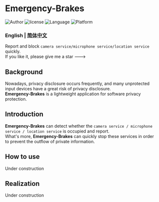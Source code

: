 # Emergency-Brakes
<p>
    <img src="https://img.shields.io/badge/Author-Liang4793-blue" alt="Author" />
    <img src="https://img.shields.io/github/license/liang4793/Emergency-Brakes" alt="license" />
    <img src="https://img.shields.io/badge/Language-Python-yellow" alt="Language" />
    <img src="https://img.shields.io/badge/Platform-windows-lightgrey" alt="Platform" />
</p>

### English | [简体中文](/README(CH).md)

Report and block ``camera service/microphone service/location service`` quickly.  
If you like it, please give me a star --->  

## Background
Nowadays, privacy disclosure occurs frequently, and many unprotected input devices have a great risk of privacy disclosure.  
**Emergency-Brakes** is a lightweight application for software privacy protection.

## Introduction
**Emergency-Brakes** can detect whether the ``camera service / microphone service / location service`` is occupied and report.  
What's more, **Emergency-Brakes** can quickly stop these services in order to prevent the outflow of private information.

## How to use
Under construction

## Realization
Under construction
